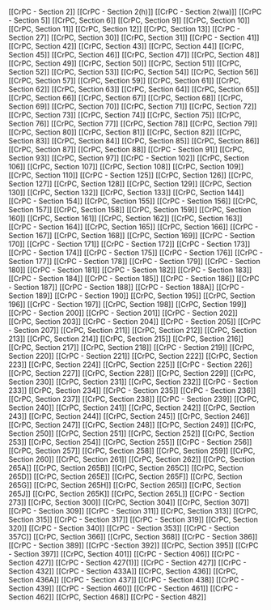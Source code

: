 [[CrPC - Section 2]]
[[CrPC - Section 2(h)]]
[[CrPC - Section 2(wa)]]
[[CrPC - Section 5]]
[[CrPC, Section 6]]
[[CrPC, Section 9]]
[[CrPC, Section 10]]
[[CrPC, Section 11]]
[[CrPC, Section 12]]
[[CrPC, Section 13]]
[[CrPC - Section 27]]
[[CrPC, Section 30]]
[[CrPC, Section 31]]
[[CrPC - Section 41]]
[[CrPC, Section 42]]
[[CrPC, Section 43]]
[[CrPC, Section 44]]
[[CrPC, Section 45]]
[[CrPC, Section 46]]
[[CrPC, Section 47]]
[[CrPC, Section 48]]
[[CrPC, Section 49]]
[[CrPC, Section 50]]
[[CrPC, Section 51]]
[[CrPC, Section 52]]
[[CrPC, Section 53]]
[[CrPC, Section 54]]
[[CrPC, Section 56]]
[[CrPC, Section 57]]
[[CrPC, Section 59]]
[[CrPC, Section 61]]
[[CrPC, Section 62]]
[[CrPC, Section 63]]
[[CrPC, Section 64]]
[[CrPC, Section 65]]
[[CrPC, Section 66]]
[[CrPC, Section 67]]
[[CrPC, Section 68]]
[[CrPC, Section 69]]
[[CrPC, Section 70]]
[[CrPC, Section 71]]
[[CrPC, Section 72]]
[[CrPC, Section 73]]
[[CrPC, Section 74]]
[[CrPC, Section 75]]
[[CrPC, Section 76]]
[[CrPC, Section 77]]
[[CrPC, Section 78]]
[[CrPC, Section 79]]
[[CrPC, Section 80]]
[[CrPC, Section 81]]
[[CrPC, Section 82]]
[[CrPC, Section 83]]
[[CrPC, Section 84]]
[[CrPC, Section 85]]
[[CrPC, Section 86]]
[[CrPC, Section 87]]
[[CrPC, Section 88]]
[[CrPC - Section 91]]
[[CrPC, Section 93]]
[[CrPC, Section 97]]
[[CrPC - Section 102]]
[[CrPC, Section 106]]
[[CrPC, Section 107]]
[[CrPC, Section 108]]
[[CrPC, Section 109]]
[[CrPC, Section 110]]
[[CrPC - Section 125]]
[[CrPC, Section 126]]
[[CrPC, Section 127]]
[[CrPC, Section 128]]
[[CrPC, Section 129]]
[[CrPC, Section 130]]
[[CrPC, Section 132]]
[[CrPC, Section 133]]
[[CrPC, Section 144]]
[[CrPC - Section 154]]
[[CrPC, Section 155]]
[[CrPC - Section 156]]
[[CrPC, Section 157]]
[[CrPC, Section 158]]
[[CrPC, Section 159]]
[[CrPC, Section 160]]
[[CrPC, Section 161]]
[[CrPC, Section 162]]
[[CrPC, Section 163]]
[[CrPC - Section 164]]
[[CrPC, Section 165]]
[[CrPC, Section 166]]
[[CrPC - Section 167]]
[[CrPC, Section 168]]
[[CrPC, Section 169]]
[[CrPC - Section 170]]
[[CrPC - Section 171]]
[[CrPC - Section 172]]
[[CrPC - Section 173]]
[[CrPC - Section 174]]
[[CrPC - Section 175]]
[[CrPC - Section 176]]
[[CrPC - Section 177]]
[[CrPC - Section 178]]
[[CrPC - Section 179]]
[[CrPC - Section 180]]
[[CrPC - Section 181]]
[[CrPC - Section 182]]
[[CrPC - Section 183]]
[[CrPC - Section 184]]
[[CrPC - Section 185]]
[[CrPC - Section 186]]
[[CrPC - Section 187]]
[[CrPC - Section 188]]
[[CrPC - Section 188A]]
[[CrPC - Section 189]]
[[CrPC - Section 190]]
[[CrPC, Section 195]]
[[CrPC, Section 196]]
[[CrPC - Section 197]]
[[CrPC, Section 198]]
[[CrPC, Section 199]]
[[CrPC - Section 200]]
[[CrPC - Section 201]]
[[CrPC - Section 202]]
[[CrPC, Section 203]]
[[CrPC - Section 204]]
[[CrPC - Section 205]]
[[CrPC - Section 207]]
[[CrPC, Section 211]]
[[CrPC, Section 212]]
[[CrPC, Section 213]]
[[CrPC, Section 214]]
[[CrPC, Section 215]]
[[CrPC, Section 216]]
[[CrPC, Section 217]]
[[CrPC, Section 218]]
[[CrPC - Section 219]]
[[CrPC, Section 220]]
[[CrPC - Section 221]]
[[CrPC, Section 222]]
[[CrPC, Section 223]]
[[CrPC, Section 224]]
[[CrPC, Section 225]]
[[CrPC - Section 226]]
[[CrPC, Section 227]]
[[CrPC, Section 228]]
[[CrPC, Section 229]]
[[CrPC, Section 230]]
[[CrPC, Section 231]]
[[CrPC, Section 232]]
[[CrPC - Section 233]]
[[CrPC, Section 234]]
[[CrPC - Section 235]]
[[CrPC - Section 236]]
[[CrPC, Section 237]]
[[CrPC, Section 238]]
[[CrPC - Section 239]]
[[CrPC, Section 240]]
[[CrPC, Section 241]]
[[CrPC, Section 242]]
[[CrPC, Section 243]]
[[CrPC, Section 244]]
[[CrPC, Section 245]]
[[CrPC, Section 246]]
[[CrPC, Section 247]]
[[CrPC, Section 248]]
[[CrPC, Section 249]]
[[CrPC, Section 250]]
[[CrPC, Section 251]]
[[CrPC, Section 252]]
[[CrPC, Section 253]]
[[CrPC, Section 254]]
[[CrPC, Section 255]]
[[CrPC - Section 256]]
[[CrPC, Section 257]]
[[CrPC, Section 258]]
[[CrPC, Section 259]]
[[CrPC, Section 260]]
[[CrPC, Section 261]]
[[CrPC, Section 262]]
[[CrPC, Section 265A]]
[[CrPC, Section 265B]]
[[CrPC, Section 265C]]
[[CrPC, Section 265D]]
[[CrPC, Section 265E]]
[[CrPC, Section 265F]]
[[CrPC, Section 265G]]
[[CrPC, Section 265H]]
[[CrPC, Section 265I]]
[[CrPC, Section 265J]]
[[CrPC, Section 265K]]
[[CrPC, Section 265L]]
[[CrPC - Section 273]]
[[CrPC, Section 300]]
[[CrPC, Section 304]]
[[CrPC, Section 307]]
[[CrPC - Section 309]]
[[CrPC - Section 311]]
[[CrPC, Section 313]]
[[CrPC, Section 315]]
[[CrPC - Section 317]]
[[CrPC - Section 319]]
[[CrPC, Section 320]]
[[CrPC - Section 340]]
[[CrPC - Section 353]]
[[CrPC - Section 357C]]
[[CrPC, Section 366]]
[[CrPC, Section 368]]
[[CrPC - Section 386]]
[[CrPC - Section 389]]
[[CrPC -Section 392]]
[[CrPC, Section 395]]
[[CrPC - Section 397]]
[[CrPC, Section 401]]
[[CrPC - Section 406]]
[[CrPC - Section 427]]
[[CrPC - Section 427(1)]]
[[CrPC - Section 427]]
[[CrPC - Section 432]]
[[CrPC - Section 433A]]
[[CrPC, Section 436]]
[[CrPC, Section 436A]]
[[CrPC - Section 437]]
[[CrPC - Section 438]]
[[CrPC - Section 439]]
[[CrPC - Section 460]]
[[CrPC - Section 461]]
[[CrPC - Section 462]]
[[CrPC, Section 468]]
[[CrPC - Section 482]]

